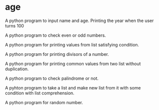 # age
A python program to input name and age. Printing the year when the user turns 100

A python program to check even or odd numbers.

A python program for printing values from list satisfying condition.

A python program for printing divisors of a number.

A python program for printing common values from two list without duplication.

A python program to check palindrome or not.

A pyhton program to take a list and make new list from it with some condition with list comprehension.

A python program for random number.
